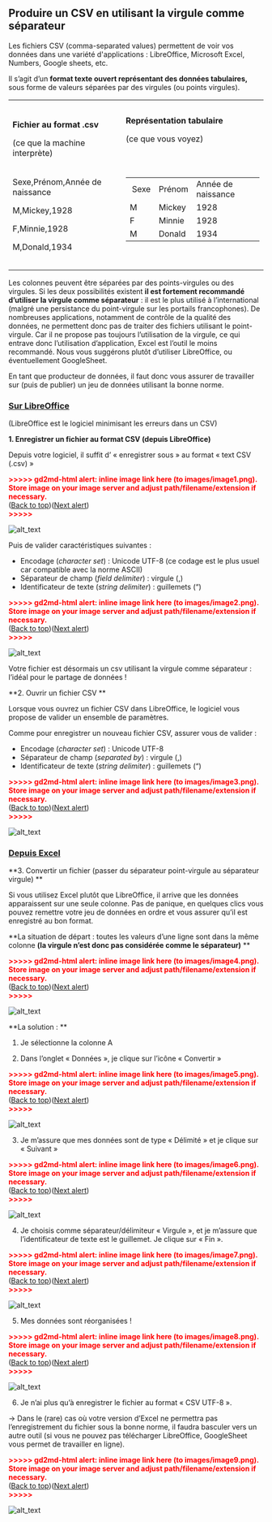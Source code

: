 ## **Produire un CSV en utilisant la virgule comme séparateur**

Les fichiers CSV (comma-separated values) permettent de voir vos données dans une variété d'applications : LibreOffice, Microsoft Excel, Numbers, Google sheets, etc.

Il s’agit d’un **format texte ouvert représentant des données tabulaires,** sous forme de valeurs séparées par des virgules (ou points virgules). 

<table>
  <tr>
   <td> 
<p>
<strong>Fichier au format .csv </strong>
<p>
(ce que la machine interprète) 
   </td>
   <td><strong>Représentation tabulaire </strong>
<p>
(ce que vous voyez) 
   </td>
  </tr>
  <tr>
   <td>Sexe,Prénom,Année de naissance
<p>
M,Mickey,1928
<p>
F,Minnie,1928
<p>
M,Donald,1934
   </td>
   <td>

<table>
  <tr>
   <td> Sexe
   </td>
   <td>Prénom
   </td>
   <td>Année de naissance
   </td>
  </tr>
  <tr>
   <td>M
   </td>
   <td>Mickey
   </td>
   <td>1928
   </td>
  </tr>
  <tr>
   <td>F
   </td>
   <td>Minnie
   </td>
   <td>1928
   </td>
  </tr>
  <tr>
   <td>M
   </td>
   <td>Donald
   </td>
   <td>1934
   </td>
  </tr>
</table>


 

   </td>
  </tr>
</table>


Les colonnes peuvent être séparées par des points-virgules ou des virgules. Si les deux possibilités existent **il est fortement recommandé d’utiliser la virgule comme séparateur** : il est le plus utilisé à l’international (malgré une persistance du point-virgule sur les portails francophones). De nombreuses applications, notamment de contrôle de la qualité des données, ne permettent donc pas de traiter des fichiers utilisant le point-virgule. Car il ne propose pas toujours l’utilisation de la virgule, ce qui entrave donc l’utilisation d’application, Excel est l’outil le moins recommandé. Nous vous suggérons plutôt d’utiliser LibreOffice, ou éventuellement GoogleSheet.

En tant que producteur de données, il faut donc vous assurer de travailler sur (puis de publier) un jeu de données utilisant la bonne norme. 

### **<span style="text-decoration:underline;">Sur LibreOffice</span>**

(LibreOffice est le logiciel minimisant les erreurs dans un CSV) 

**1. Enregistrer un fichier au format CSV  (depuis LibreOffice)**

Depuis votre logiciel, il suffit d’ « enregistrer sous » au format « text CSV (.csv) » 



<p id="gdcalert1" ><span style="color: red; font-weight: bold">>>>>>  gd2md-html alert: inline image link here (to images/image1.png). Store image on your image server and adjust path/filename/extension if necessary. </span><br>(<a href="#">Back to top</a>)(<a href="#gdcalert2">Next alert</a>)<br><span style="color: red; font-weight: bold">>>>>> </span></p>


![alt_text](images/image1.png "image_tooltip")


Puis de valider caractéristiques suivantes : 



* Encodage (_character set_) : Unicode UTF-8 (ce codage est le plus usuel car compatible avec la norme ASCII) 
* Séparateur de champ (_field delimiter_) : virgule (,)
* Identificateur de texte (_string delimiter_) : guillemets (“)



<p id="gdcalert2" ><span style="color: red; font-weight: bold">>>>>>  gd2md-html alert: inline image link here (to images/image2.png). Store image on your image server and adjust path/filename/extension if necessary. </span><br>(<a href="#">Back to top</a>)(<a href="#gdcalert3">Next alert</a>)<br><span style="color: red; font-weight: bold">>>>>> </span></p>


![alt_text](images/image2.png "image_tooltip")


Votre fichier est désormais un csv utilisant la virgule comme séparateur : l’idéal pour le partage de données ! 

**2. Ouvrir un fichier CSV **

Lorsque vous ouvrez un fichier CSV dans LibreOffice, le logiciel vous propose de valider un ensemble de paramètres. 

Comme pour enregistrer un nouveau fichier CSV, assurer vous de valider : 



* Encodage (_character set_) : Unicode UTF-8
* Séparateur de champ (_separated by_) : virgule (,)
* Identificateur de texte (_string delimiter_) : guillemets (“)

 



<p id="gdcalert3" ><span style="color: red; font-weight: bold">>>>>>  gd2md-html alert: inline image link here (to images/image3.png). Store image on your image server and adjust path/filename/extension if necessary. </span><br>(<a href="#">Back to top</a>)(<a href="#gdcalert4">Next alert</a>)<br><span style="color: red; font-weight: bold">>>>>> </span></p>


![alt_text](images/image3.png "image_tooltip")



### **<span style="text-decoration:underline;">Depuis Excel</span>**

**3. Convertir un fichier (passer du séparateur point-virgule au séparateur virgule) **

Si vous utilisez Excel plutôt que LibreOffice, il arrive que les données apparaissent sur une seule colonne. Pas de panique, en quelques clics vous pouvez remettre votre jeu de données en ordre et vous assurer qu’il est enregistré au bon format.   

**La situation de départ : toutes les valeurs d’une ligne sont dans la même colonne **(la virgule n’est donc pas considérée comme le séparateur)**     **



<p id="gdcalert4" ><span style="color: red; font-weight: bold">>>>>>  gd2md-html alert: inline image link here (to images/image4.png). Store image on your image server and adjust path/filename/extension if necessary. </span><br>(<a href="#">Back to top</a>)(<a href="#gdcalert5">Next alert</a>)<br><span style="color: red; font-weight: bold">>>>>> </span></p>


![alt_text](images/image4.png "image_tooltip")


**La solution : **

1. Je sélectionne la colonne A 

2. Dans l’onglet « Données », je clique sur l’icône « Convertir » 

<p id="gdcalert5" ><span style="color: red; font-weight: bold">>>>>>  gd2md-html alert: inline image link here (to images/image5.png). Store image on your image server and adjust path/filename/extension if necessary. </span><br>(<a href="#">Back to top</a>)(<a href="#gdcalert6">Next alert</a>)<br><span style="color: red; font-weight: bold">>>>>> </span></p>


![alt_text](images/image5.png "image_tooltip")


3. Je m’assure que mes données sont de type « Délimité » et je clique sur « Suivant » 

<p id="gdcalert6" ><span style="color: red; font-weight: bold">>>>>>  gd2md-html alert: inline image link here (to images/image6.png). Store image on your image server and adjust path/filename/extension if necessary. </span><br>(<a href="#">Back to top</a>)(<a href="#gdcalert7">Next alert</a>)<br><span style="color: red; font-weight: bold">>>>>> </span></p>


![alt_text](images/image6.png "image_tooltip")


4. Je choisis comme séparateur/délimiteur « Virgule », et je m’assure que l’identificateur de texte est le guillemet. Je clique sur « Fin ». 



<p id="gdcalert7" ><span style="color: red; font-weight: bold">>>>>>  gd2md-html alert: inline image link here (to images/image7.png). Store image on your image server and adjust path/filename/extension if necessary. </span><br>(<a href="#">Back to top</a>)(<a href="#gdcalert8">Next alert</a>)<br><span style="color: red; font-weight: bold">>>>>> </span></p>


![alt_text](images/image7.png "image_tooltip")


5. Mes données sont réorganisées ! 



<p id="gdcalert8" ><span style="color: red; font-weight: bold">>>>>>  gd2md-html alert: inline image link here (to images/image8.png). Store image on your image server and adjust path/filename/extension if necessary. </span><br>(<a href="#">Back to top</a>)(<a href="#gdcalert9">Next alert</a>)<br><span style="color: red; font-weight: bold">>>>>> </span></p>


![alt_text](images/image8.png "image_tooltip")


6. Je n’ai plus qu’à enregistrer le fichier au format « CSV UTF-8 ». 

→ Dans le (rare) cas où votre version d’Excel ne permettra pas l’enregistrement du fichier sous la bonne norme, il faudra basculer vers un autre outil (si vous ne pouvez pas télécharger LibreOffice, GoogleSheet vous permet de travailler en ligne). 



<p id="gdcalert9" ><span style="color: red; font-weight: bold">>>>>>  gd2md-html alert: inline image link here (to images/image9.png). Store image on your image server and adjust path/filename/extension if necessary. </span><br>(<a href="#">Back to top</a>)(<a href="#gdcalert10">Next alert</a>)<br><span style="color: red; font-weight: bold">>>>>> </span></p>


![alt_text](images/image9.png "image_tooltip")
